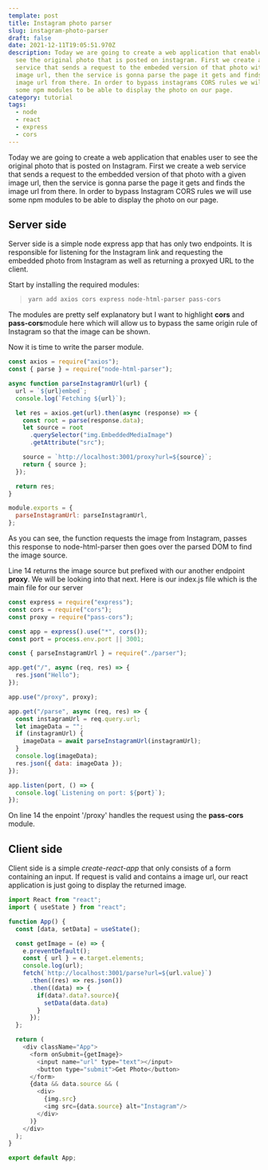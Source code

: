 ```yaml
---
template: post
title: Instagram photo parser
slug: instagram-photo-parser
draft: false
date: 2021-12-11T19:05:51.970Z
description: Today we are going to create a web application that enables user to
  see the original photo that is posted on instagram. First we create a web
  service that sends a request to the embeded version of that photo with a given
  image url, then the service is gonna parse the page it gets and finds the
  image url from there. In order to bypass instagrams CORS rules we will use
  some npm modules to be able to display the photo on our page.
category: tutorial
tags:
  - node
  - react
  - express
  - cors
---
```

Today we are going to create a web application that enables user to see the original photo that is posted on Instagram. First we create a web service that sends a request to the embedded version of that photo with a given image url, then the service is gonna parse the page it gets and finds the image url from there. In order to bypass Instagram CORS rules we will use some npm modules to be able to display the photo on our page.

## Server side

Server side is a simple node express app that has only two endpoints. It is responsible for listening for the Instagram link and requesting the embedded photo from Instagram as well as returning a proxyed URL to the client.

Start by installing the required modules:

> ```javascript
> yarn add axios cors express node-html-parser pass-cors
> ```

The modules are pretty self explanatory but I want to highlight **cors** and **pass-cors**module here which will allow us to bypass the same origin rule of Instagram so that the image can be shown.

Now it is time to write the parser module.

```javascript
const axios = require("axios");
const { parse } = require("node-html-parser");

async function parseInstagramUrl(url) {
  url = `${url}embed`;
  console.log(`Fetching ${url}`);

  let res = axios.get(url).then(async (response) => {
    const root = parse(response.data);
    let source = root
      .querySelector("img.EmbeddedMediaImage")
      .getAttribute("src");

    source = `http://localhost:3001/proxy?url=${source}`;
    return { source };
  });

  return res;
}

module.exports = {
  parseInstagramUrl: parseInstagramUrl,
};
```

As you can see, the function requests the image from Instagram, passes this response to node-html-parser then goes over the parsed DOM to find the image source.

Line 14 returns the image source but prefixed with our another endpoint **proxy**. We will be looking into that next. Here is our index.js file which is the main file for our server

```javascript
const express = require("express");
const cors = require("cors");
const proxy = require("pass-cors");

const app = express().use("*", cors());
const port = process.env.port || 3001;

const { parseInstagramUrl } = require("./parser");

app.get("/", async (req, res) => {
  res.json("Hello");
});

app.use("/proxy", proxy);

app.get("/parse", async (req, res) => {
  const instagramUrl = req.query.url;
  let imageData = "";
  if (instagramUrl) {
    imageData = await parseInstagramUrl(instagramUrl);
  }
  console.log(imageData);
  res.json({ data: imageData });
});

app.listen(port, () => {
  console.log(`Listening on port: ${port}`);
});
```

On line 14 the enpoint '/proxy' handles the request using the **pass-cors** module.

## Client side

Client side is a simple *create-react-app* that only consists of a form containing an input. If request is valid and contains a image url, our react application is just going to display the returned image.

```javascript
import React from "react";
import { useState } from "react";

function App() {
  const [data, setData] = useState();

  const getImage = (e) => {
    e.preventDefault();
    const { url } = e.target.elements;
    console.log(url);
    fetch(`http://localhost:3001/parse?url=${url.value}`)
      .then((res) => res.json())
      .then((data) => {
        if(data?.data?.source){
          setData(data.data)
        }
      });
  };

  return (
    <div className="App">
      <form onSubmit={getImage}>
        <input name="url" type="text"></input>
        <button type="submit">Get Photo</button>
      </form>
      {data && data.source && (
        <div>
          {img.src}
          <img src={data.source} alt="Instagram"/>
        </div>
      )}
    </div>
  );
}

export default App;
```